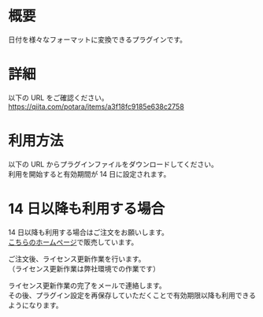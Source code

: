 # 概要

日付を様々なフォーマットに変換できるプラグインです。

# 詳細

以下の URL をご確認ください。  
https://qiita.com/potara/items/a3f18fc9185e638c2758

# 利用方法

以下の URL からプラグインファイルをダウンロードしてください。  
利用を開始すると有効期間が 14 日に設定されます。

# 14 日以降も利用する場合

14 日以降も利用する場合はご注文をお願いします。  
[こちらのホームページ](https://potaracom.stores.jp/items/5d8389531b6b767a41de4931)で販売しています。

ご注文後、ライセンス更新作業を行います。  
（ライセンス更新作業は弊社環境での作業です）

ライセンス更新作業の完了をメールで連絡します。  
その後、プラグイン設定を再保存していただくことで有効期限以降も利用できるようになります。
